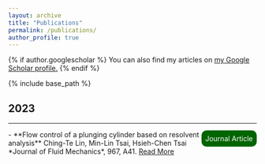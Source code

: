 ```yaml
---
layout: archive
title: "Publications"
permalink: /publications/
author_profile: true
---
```


{% if author.googlescholar %}
  You can also find my articles on <u><a href="{{author.googlescholar}}">my Google Scholar profile</a>.</u>
{% endif %}

{% include base_path %}

## 2023
---
<div style="display: flex; align-items: flex-start;">
  <div style="flex: 1;">
    - **Flow control of a plunging cylinder based on resolvent analysis**
      Ching-Te Lin, Min-Lin Tsai, Hsieh-Chen Tsai  
      *Journal of Fluid Mechanics*, 967, A41. <a href="https://doi.org/10.1017/jfm.2023.526" target="_blank">Read More</a>
  </div>
  <div style="border-radius: 10px; background-color: #006400; color: #FAFAFA; padding: 8px; text-align: right;">
    Journal Article
  </div>
</div>
  

